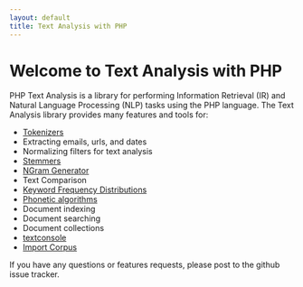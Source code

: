 ```yaml
---
layout: default
title: Text Analysis with PHP
---
```


# Welcome to Text Analysis with PHP

PHP Text Analysis is a library for performing Information Retrieval (IR) and Natural Language Processing (NLP) tasks using the PHP language. 
The Text Analysis library provides many features and tools for:

 * [Tokenizers](tokenizers)
 * Extracting emails, urls, and dates
 * Normalizing filters for text analysis
 * [Stemmers](stemmers)
 * [NGram Generator](ngram)
 * Text Comparison
 * [Keyword Frequency Distributions](freq_dist)
 * [Phonetic algorithms](phonetic_algorithms)
 * Document indexing
 * Document searching
 * Document collections
 * [textconsole](textconsole)
 * [Import Corpus](import_corpus)


If you have any questions or features requests, please post to the github issue tracker. 



